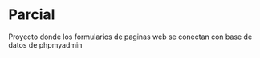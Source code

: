 # Parcial
Proyecto donde los formularios de paginas web se conectan con base de datos de phpmyadmin
